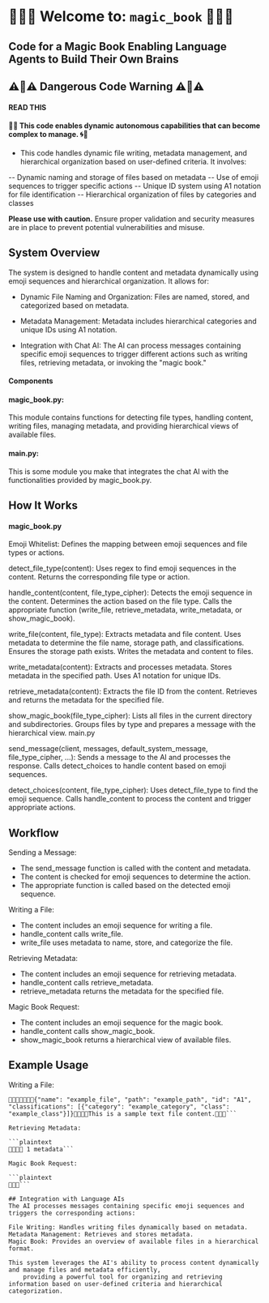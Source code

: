 # 🔮‍🔮‍🔮 Welcome to: `magic_book` 🔮‍🔮‍🔮
## Code for a Magic Book Enabling Language Agents to Build Their Own Brains




## ⚠️🚨⚠️ **Dangerous Code Warning** ⚠️🚨⚠️
#### READ THIS

#### 🤯🌀 This code enables dynamic autonomous capabilities that can become complex to manage. 🌀🤯
- This code handles dynamic file writing, metadata management, and hierarchical organization based on user-defined criteria. It involves:

-- Dynamic naming and storage of files based on metadata
-- Use of emoji sequences to trigger specific actions
-- Unique ID system using A1 notation for file identification
-- Hierarchical organization of files by categories and classes

**Please use with caution.** 
Ensure proper validation and security measures are in place to prevent potential vulnerabilities and misuse.




## System Overview

The system is designed to handle content and metadata dynamically using emoji sequences and hierarchical organization. It allows for:

- Dynamic File Naming and Organization: Files are named, stored, and categorized based on metadata.

- Metadata Management: Metadata includes hierarchical categories and unique IDs using A1 notation.

- Integration with Chat AI: The AI can process messages containing specific emoji sequences to trigger 
    different actions such as writing files, retrieving metadata, or invoking the "magic book."

#### Components

#### magic_book.py: 
This module contains functions for detecting file types, handling content, writing files, 
    managing metadata, and providing hierarchical views of available files.

#### main.py:
This is some module you make that integrates the chat AI with the functionalities provided by magic_book.py.

## How It Works

#### magic_book.py

Emoji Whitelist: Defines the mapping between emoji sequences and file types or actions.

detect_file_type(content):
Uses regex to find emoji sequences in the content.
Returns the corresponding file type or action.

handle_content(content, file_type_cipher):
Detects the emoji sequence in the content.
Determines the action based on the file type.
Calls the appropriate function (write_file, retrieve_metadata, write_metadata, or show_magic_book).

write_file(content, file_type):
Extracts metadata and file content.
Uses metadata to determine the file name, storage path, and classifications.
Ensures the storage path exists.
Writes the metadata and content to files.

write_metadata(content):
Extracts and processes metadata.
Stores metadata in the specified path.
Uses A1 notation for unique IDs.

retrieve_metadata(content):
Extracts the file ID from the content.
Retrieves and returns the metadata for the specified file.

show_magic_book(file_type_cipher):
Lists all files in the current directory and subdirectories.
Groups files by type and prepares a message with the hierarchical view.
main.py

send_message(client, messages, default_system_message, file_type_cipher, ...):
Sends a message to the AI and processes the response.
Calls detect_choices to handle content based on emoji sequences.

detect_choices(content, file_type_cipher):
Uses detect_file_type to find the emoji sequence.
Calls handle_content to process the content and trigger appropriate actions.

## Workflow

Sending a Message:

- The send_message function is called with the content and metadata.
- The content is checked for emoji sequences to determine the action.
- The appropriate function is called based on the detected emoji sequence.

Writing a File:

- The content includes an emoji sequence for writing a file.
- handle_content calls write_file.
- write_file uses metadata to name, store, and categorize the file.

Retrieving Metadata:

- The content includes an emoji sequence for retrieving metadata.
- handle_content calls retrieve_metadata.
- retrieve_metadata returns the metadata for the specified file.

Magic Book Request:

- The content includes an emoji sequence for the magic book.
- handle_content calls show_magic_book.
- show_magic_book returns a hierarchical view of available files.

## Example Usage

Writing a File:

```plaintext
📝‍🔒‍💾📝‍🔒‍🔍‍💾{"name": "example_file", "path": "example_path", "id": "A1", "classifications": [{"category": "example_category", "class": "example_class"}]}📝‍🔒‍🔍‍💾This is a sample text file content.📝‍🔒‍💾```

Retrieving Metadata:

```plaintext
📝‍🔒‍🔍‍🔍 1 metadata```

Magic Book Request:

```plaintext
🔮‍🔮‍🔮```

## Integration with Language AIs
The AI processes messages containing specific emoji sequences and triggers the corresponding actions:

File Writing: Handles writing files dynamically based on metadata.
Metadata Management: Retrieves and stores metadata.
Magic Book: Provides an overview of available files in a hierarchical format.

This system leverages the AI's ability to process content dynamically and manage files and metadata efficiently,
    providing a powerful tool for organizing and retrieving information based on user-defined criteria and hierarchical categorization.
